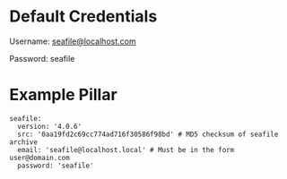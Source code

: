 Default Credentials
============

Username: seafile@localhost.com

Password: seafile


Example Pillar
==============
```
seafile:
  version: '4.0.6'
  src: '0aa19fd2c69cc774ad716f30586f98bd' # MD5 checksum of seafile archive
  email: 'seafile@localhost.local' # Must be in the form user@domain.com
  password: 'seafile'
```
